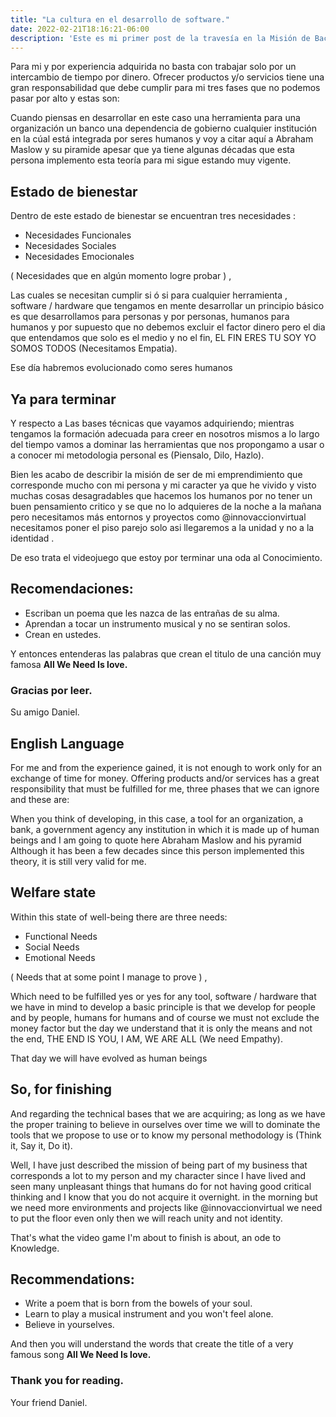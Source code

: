 ```yaml
---
title: "La cultura en el desarrollo de software."
date: 2022-02-21T18:16:21-06:00
description: 'Este es mi primer post de la travesía en la Misión de Backend con Node JS de Launch X.'
---
```


Para mi y por experiencia adquirida no basta con trabajar solo por un intercambio de tiempo por dinero.
Ofrecer productos y/o servicios tiene una gran responsabilidad que debe cumplir para mi tres fases que no 
podemos pasar por alto y estas son:


Cuando piensas en desarrollar en este caso una herramienta para una organización un banco una dependencia de gobierno
cualquier institución en la cúal está integrada por seres humanos y voy a citar aquí a Abraham Maslow y su piramide 
apesar que ya tiene algunas décadas que esta persona implemento esta teoría para mi sigue estando muy vigente.

## Estado de bienestar

Dentro de este estado de bienestar se encuentran tres necesidades :

- Necesidades Funcionales
- Necesidades Sociales
- Necesidades Emocionales

( Necesidades que en algún momento logre probar ) ,

Las cuales se necesitan cumplir si ó si para cualquier herramienta , software / hardware que tengamos en mente desarrollar 
un principio básico es que desarrollamos para personas y por personas, humanos para humanos y por supuesto que no debemos excluir el factor dinero
pero el dia que entendamos que solo es el medio y no el fin, EL FIN ERES TU SOY YO SOMOS TODOS (Necesitamos Empatia). 

Ese día habremos evolucionado como seres humanos 

## Ya para terminar 

Y respecto a Las bases técnicas que vayamos adquiriendo; mientras tengamos la formación adecuada para creer en nosotros mismos a lo largo del tiempo vamos 
a dominar las herramientas que nos propongamo a usar o a conocer mi metodologia personal es (Piensalo, Dilo, Hazlo).

Bien les acabo de describir la misión de ser de mi emprendimiento que corresponde mucho con mi persona y mi caracter ya que he vivido y visto muchas cosas desagradables que hacemos los humanos por no tener un buen pensamiento critico y se que no lo adquieres de la noche a la mañana pero necesitamos más entornos y proyectos como @innovaccionvirtual necesitamos poner el piso parejo solo asi llegaremos a la unidad y no a la identidad .


De eso trata el videojuego que estoy por terminar una oda al Conocimiento.

## Recomendaciones:

- Escriban un poema que les nazca de las entrañas de su alma.
- Aprendan a tocar un instrumento musical y no se sentiran solos.
- Crean en ustedes.

Y entonces entenderas las palabras que crean el titulo de una canción muy famosa **All We Need Is love.**

### Gracias por leer.

Su amigo Daniel.

## English Language

For me and from the experience gained, it is not enough to work only for an exchange of time for money.
Offering products and/or services has a great responsibility that must be fulfilled for me, three phases that
we can ignore and these are:


When you think of developing, in this case, a tool for an organization, a bank, a government agency
any institution in which it is made up of human beings and I am going to quote here Abraham Maslow and his pyramid
Although it has been a few decades since this person implemented this theory, it is still very valid for me.

## Welfare state

Within this state of well-being there are three needs:

- Functional Needs
- Social Needs
- Emotional Needs

( Needs that at some point I manage to prove ) ,

Which need to be fulfilled yes or yes for any tool, software / hardware that we have in mind to develop
a basic principle is that we develop for people and by people, humans for humans and of course we must not exclude the money factor
but the day we understand that it is only the means and not the end, THE END IS YOU, I AM, WE ARE ALL (We need Empathy).

That day we will have evolved as human beings

## So, for finishing

And regarding the technical bases that we are acquiring; as long as we have the proper training to believe in ourselves over time we will
to dominate the tools that we propose to use or to know my personal methodology is (Think it, Say it, Do it).

Well, I have just described the mission of being part of my business that corresponds a lot to my person and my character since I have lived and seen many unpleasant things that humans do for not having good critical thinking and I know that you do not acquire it overnight. in the morning but we need more environments and projects like @innovaccionvirtual we need to put the floor even only then we will reach unity and not identity.


That's what the video game I'm about to finish is about, an ode to Knowledge.

## Recommendations:

- Write a poem that is born from the bowels of your soul.
- Learn to play a musical instrument and you won't feel alone.
- Believe in yourselves.

And then you will understand the words that create the title of a very famous song **All We Need Is love.**

### Thank you for reading.

Your friend Daniel.
